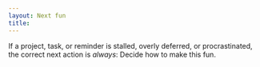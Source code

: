 ```yaml
---
layout: Next fun
title: 
---
```


If a project, task, or reminder is stalled, overly deferred, or procrastinated, the correct next action is *always*: Decide how to make this fun.

